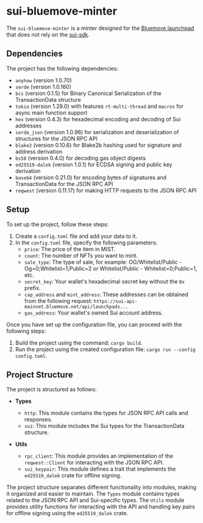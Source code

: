 # sui-bluemove-minter

The `sui-bluemove-minter` is a minter designed for the [Bluemove launchpad](https://sui.bluemove.net/launchpad) that does not rely on the [sui-sdk](https://github.com/MystenLabs/sui/tree/main/crates/sui-sdk).

## Dependencies

The project has the following dependencies:

- `anyhow` (version 1.0.70)
- `serde` (version 1.0.160)
- `bcs` (version 0.1.5) for Binary Canonical Serialization of the TransactionData structure
- `tokio` (version 1.28.0) with features `rt-multi-thread` and `macros` for async main function support
- `hex` (version 0.4.3) for hexadecimal encoding and decoding of Sui addresses
- `serde_json` (version 1.0.96) for serialization and deserialization of structures for the JSON RPC API
- `blake2` (version 0.10.6) for Blake2b hashing used for signature and address derivation
- `bs58` (version 0.4.0) for decoding gas object digests
- `ed25519-dalek` (version 1.0.1) for ECDSA signing and public key derivation
- `base64` (version 0.21.0) for encoding bytes of signatures and TransactionData for the JSON RPC API
- `reqwest` (version 0.11.17) for making HTTP requests to the JSON RPC API

## Setup

To set up the project, follow these steps:

1. Create a `config.toml` file and add your data to it.
2. In the `config.toml` file, specify the following parameters:
   - `price`: The price of the item in MIST.
   - `count`: The number of NFTs you want to mint.
   - `sale_type`: The type of sale, for example: OG/Whitelist/Public - Og=0;Whitelist=1;Public=2 or Whitelist/Public - Whitelist=0;Public=1, etc.
   - `secret_key`: Your wallet's hexadecimal secret key without the `0x` prefix.
   - `cap_address` and `mint_address`: These addresses can be obtained from the following request: `https://sui-api-mainnet.bluemove.net/api/launchpads...`
   - `gas_address`: Your wallet's owned Sui account address.

Once you have set up the configuration file, you can proceed with the following steps:

1. Build the project using the command: `cargo build`.
2. Run the project using the created configuration file: `cargo run --config config.toml`.

## Project Structure

The project is structured as follows:

- **Types**
  - `http`: This module contains the types for JSON RPC API calls and responses.
  - `sui`: This module includes the Sui types for the TransactionData structure.

- **Utils**
  - `rpc_client`: This module provides an implementation of the `reqwest::Client` for interacting with the JSON RPC API.
  - `sui_keypair`: This module defines a trait that implements the `ed25519_dalek` crate for offline signing.

The project structure separates different functionality into modules, making it organized and easier to maintain. The `Types` module contains types related to the JSON RPC API and Sui-specific types. The `Utils` module provides utility functions for interacting with the API and handling key pairs for offline signing using the `ed25519_dalek` crate.
